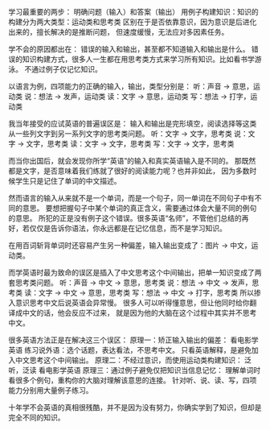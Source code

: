 学习最重要的两步：
明确问题（输入）和答案（输出）
用例子构建知识：知识的构建分为两大类型：运动类和思考类 
区别在于是否依靠意识，因为意识是后进化出来的，擅长解决的是推断问题， 但速度缓慢，无法应对多因素任务。

学不会的原因都出在：
错误的输入和输出，甚至都不知道输入和输出是什么。
错误的知识构建方式，很多人一生都在用思考类方式来学习所有知识。比如看书学游泳。
不通过例子仅记忆知识。

以语言为例，四项能力的正确的输入，输出，类型分别是：
听：声音 -> 意思，运动类
说：想法 -> 发声，运动类
读：文字 -> 意思，运动类
写：想法 -> 打字，运动类

我当年接受的应试英语的普遍误区是：
输入和输出是完形填空，阅读选择等这类从一些列文字到另一系列文字的思考类问题。
听：文字 -> 文字，思考类
说：文字 -> 文字，思考类
读：文字 -> 文字，思考类
写：文字 -> 文字，思考类

而当你出国后，就会发现你所学“英语”的输入和真实英语输入是不同的。
那既然都是文字，是否意味着我们练就了很好的阅读能力呢？也并非如此， 因为多数时候学生只是记住了单词的中文描述。 

然而语言的输入从来就不是一个单词，而是一个句子，同一单词在不同句子中有不同的意思。 要想把握句子中某个单词的真正含义，需要通过体会大量不同的例句的意思。 所犯的正是没有例子这个错误。很多英语“名师”，不管他们总结的再好，若仅仅是告诉你语法，你永远都是在记忆信息，而不是学习知识。

在用百词斩背单词时还容易产生另一种偏差，输入输出变成了：图片 -> 中文，运动类。

而学英语时最为致命的误区是插入了中文思考这个中间输出，把单一知识变成了两套思考类问题。
听：声音 -> 中文 -> 意思，思考类
说：想法 -> 中文 -> 发声，思考类
读：文字 -> 中文 -> 意思，思考类
写：想法 -> 中文 -> 打字，思考类
所以掺入意识思考中文后说英语会异常慢。 很多人可以听得懂意思，但让他同时给你翻译成中文的话，他会反应不过来， 就是因为他的大脑在这个过程中其实并不思考中文。

很多英语方法正是在解决这三个误区：
原理一：矫正输入输出的偏差： 
看电影学英语
练习说外语：选个话题，表达看法，不思考中文。
只看英语解释，是避免加入中文思考这个中间输出。
原理二：不经过意识，而使用运动类构建知识： 
泛听，泛读
看电影学英语
原理三：通过例子避免仅把知识当信息记忆： 
理解单词时看很多个例句，重构你的大脑对理解该意思的连接。
针对听、说、读、写，四项能力分别用大量例子练习。

十年学不会英语的真相很残酷，并不是因为没有努力，你确实学到了知识，但却是完全不同的知识。
